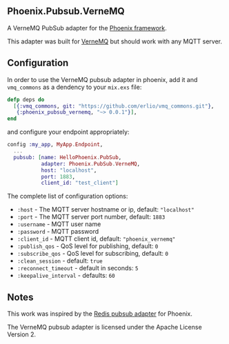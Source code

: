 ## Phoenix.Pubsub.VerneMQ

A VerneMQ PubSub adapter for the
[Phoenix framework](http://www.phoenixframework.org/).

This adapter was built for [VerneMQ](https://verne.mq/) but should
work with any MQTT server.

## Configuration

In order to use the VerneMQ pubsub adapter in phoenix, add it and
`vmq_commons` as a dendency to your `mix.exs` file:

```Elixir
defp deps do
  [{:vmq_commons, git: "https://github.com/erlio/vmq_commons.git"},
   {:phoenix_pubsub_vernemq, "~> 0.0.1"}],
end
```

and configure your endpoint appropriately:

```Elixir
config :my_app, MyApp.Endpoint,
  ...
  pubsub: [name: HelloPhoenix.PubSub,
           adapter: Phoenix.PubSub.VerneMQ,
           host: "localhost",
           port: 1883,
           client_id: "test_client"]
```

The complete list of configuration options:

* `:host` - The MQTT server hostname or ip, default: `"localhost"`
* `:port` - The MQTT server port number, default: `1883`
* `:username` - MQTT user name
* `:password` - MQTT password
* `:client_id` - MQTT client id, default: `"phoenix_vernemq"`
* `:publish_qos` - QoS level for publishing, default: `0`
* `:subscribe_qos` - QoS level for subscribing, default: `0`
* `:clean_session` - default: `true`
* `:reconnect_timeout` - default in seconds: `5`
* `:keepalive_interval` - defaults: `60`

## Notes

This work was inspired by the
[Redis pubsub adapter](https://github.com/phoenixframework/phoenix_pubsub_redis)
for Phoenix.

The VerneMQ pubsub adapter is licensed under the Apache License Version 2.
